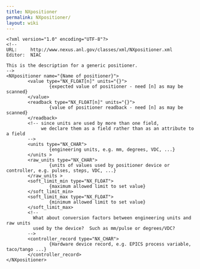 ```yaml
---
title: NXpositioner
permalink: NXpositioner/
layout: wiki
---
```


    <?xml version="1.0" encoding="UTF-8"?>
    <!--
    URL:     http://www.nexus.anl.gov/classes/xml/NXpositioner.xml
    Editor:  NIAC

    This is the description for a generic positioner.
    -->
    <NXpositioner name="{Name of positioner}">
            <value type="NX_FLOAT[n]" units="{}">
                    {expected value of positioner - need [n] as may be scanned}
            </value>
            <readback type="NX_FLOAT[n]" units="{}">
                    {value of positioner readback - need [n] as may be scanned}
            </readback>
            <!-- since units are used by more than one field, 
                 we declare them as a field rather than as an attribute to a field
            -->
            <units type="NX_CHAR">
                    {engineering units, e.g. mm, degrees, VDC, ...}
            </units >
            <raw_units type="NX_CHAR">
                    {units of values used by positioner device or controller, e.g. pulses, steps, VDC, ...}
            </raw_units >
            <soft_limit_min type="NX_FLOAT">
                    {maximum allowed limit to set value}
            </soft_limit_min>
            <soft_limit_max type="NX_FLOAT">
                    {minimum allowed limit to set value}
            </soft_limit_max>
            <!--
              What about conversion factors between engineering units and raw units
              used by the device?  Such as mm/pulse or degrees/VDC?
            -->
            <controller_record type="NX_CHAR">
                    {Hardware device record, e.g. EPICS process variable, taco/tango ...}
            </controller_record>
    </NXpositioner>

